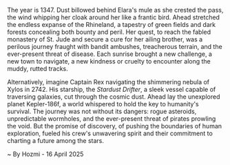 
The year is 1347.  Dust billowed behind Elara's mule as she crested the pass, the wind whipping her cloak around her like a frantic bird.  Ahead stretched the endless expanse of the Rhineland, a tapestry of green fields and dark forests concealing both bounty and peril.  Her quest, to reach the fabled monastery of St. Jude and secure a cure for her ailing brother, was a perilous journey fraught with bandit ambushes, treacherous terrain, and the ever-present threat of disease. Each sunrise brought a new challenge, a new town to navigate, a new kindness or cruelty to encounter along the muddy, rutted tracks.

Alternatively, imagine Captain Rex navigating the shimmering nebula of Xylos in 2742. His starship, the *Stardust Drifter*, a sleek vessel capable of traversing galaxies, cut through the cosmic dust.  Ahead lay the unexplored planet Kepler-186f, a world whispered to hold the key to humanity's survival.  The journey was not without its dangers: rogue asteroids, unpredictable wormholes, and the ever-present threat of pirates prowling the void.  But the promise of discovery, of pushing the boundaries of human exploration, fueled his crew's unwavering spirit and their commitment to charting a future among the stars.

~ By Hozmi - 16 April 2025
